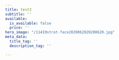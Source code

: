 ```yaml
---
title: test3
subtitle: ''
available:
  is_available: false
  price: ''
hero_image: "/11419strat-face2020062020200620.jpg"
meta_data:
  title_tag: ''
  description_tag: ''

---
```

